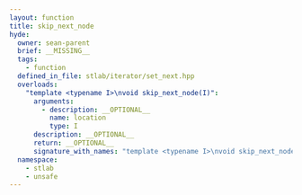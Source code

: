 ```yaml
---
layout: function
title: skip_next_node
hyde:
  owner: sean-parent
  brief: __MISSING__
  tags:
    - function
  defined_in_file: stlab/iterator/set_next.hpp
  overloads:
    "template <typename I>\nvoid skip_next_node(I)":
      arguments:
        - description: __OPTIONAL__
          name: location
          type: I
      description: __OPTIONAL__
      return: __OPTIONAL__
      signature_with_names: "template <typename I>\nvoid skip_next_node(I location)"
  namespace:
    - stlab
    - unsafe
---
```

